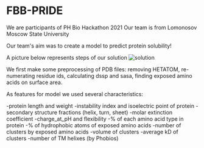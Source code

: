 # FBB-PRIDE

We are participants of PH Bio Hackathon 2021
Our team is from Lomonosov Moscow State University

Our team's aim was to create a model to predict protein solubility!

A picture below  represents steps of our solution
![solution](https://user-images.githubusercontent.com/38766545/115983806-2fcf3a00-a5ac-11eb-8189-e5668ba0ba4b.png)

We first make some preprocessing of PDB files: removing HETATOM, re-numerating residue ids, calculating dssp and sasa, finding exposed amino acids on surface area.

As features for model we used several characteristics:

 -protein length and weight
 -instability index and isoelectric point of protein
 -secondary structure fractions (helix, turn, sheet)
 -molar extinction coefficient
 -charge_at_pH and flexibility
 -% of each amino acid type in protein
 -% of hydrophobic atoms of exposed amino acids
 -number of clusters by exposed amino acids
 -volume of clusters
 -average kD of clusters
 -number of TM helixes (by Phobios)


